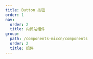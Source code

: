 ```yaml
---
title: Button 按钮
order: 1
nav:
  order: 2
  title: 内贸站组件
group:
  path: /components-miccn/components
  order: 2
  title: 组件
---
```



<!-- ``` jsx
import React from 'react';
import {ConfigProvider, Button} from '@abiz/rc-miccn';

export default ()=>{
  return <ConfigProvider><Button>内贸站按钮</Button></ConfigProvider>
}
``` -->

